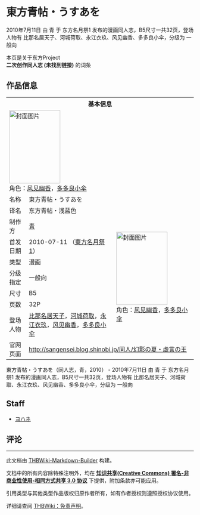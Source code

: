 # 東方青帖・うすあを

<!-- source html: G:\repos\THBWiki-Markdown-Builder\THBWikiMarkdown\Temp\main\c\c6\ns0%3A%E6%9D%B1%E6%96%B9%E9%9D%92%E5%B8%96%E3%83%BB%E3%81%86%E3%81%99%E3%81%82%E3%82%92.html -->

2010年7月11日 由 青 于 东方名月祭1 发布的漫画同人志，B5尺寸一共32页，登场人物有 比那名居天子、河城荷取、永江衣玖、风见幽香、多多良小伞，分级为 一般向

本页是关于东方Project  
 **二次创作同人志 (未找到链接)** 的词条

## 作品信息

<table><tbody><tr><th colspan="3">基本信息</th></tr><tr><td class="cover-artwork-mobile" colspan="2"><a href="./文件-東方青帖・うすあを封面.jpg.md" class="image" title="封面图片"><img alt="封面图片" src="https://upload.thwiki.cc/thumb/b/b3/%E6%9D%B1%E6%96%B9%E9%9D%92%E5%B8%96%E3%83%BB%E3%81%86%E3%81%99%E3%81%82%E3%82%92%E5%B0%81%E9%9D%A2.jpg/137px-%E6%9D%B1%E6%96%B9%E9%9D%92%E5%B8%96%E3%83%BB%E3%81%86%E3%81%99%E3%81%82%E3%82%92%E5%B0%81%E9%9D%A2.jpg" decoding="async" loading="lazy" width="137" height="196" srcset="https://upload.thwiki.cc/thumb/b/b3/%E6%9D%B1%E6%96%B9%E9%9D%92%E5%B8%96%E3%83%BB%E3%81%86%E3%81%99%E3%81%82%E3%82%92%E5%B0%81%E9%9D%A2.jpg/206px-%E6%9D%B1%E6%96%B9%E9%9D%92%E5%B8%96%E3%83%BB%E3%81%86%E3%81%99%E3%81%82%E3%82%92%E5%B0%81%E9%9D%A2.jpg 1.5x, https://upload.thwiki.cc/thumb/b/b3/%E6%9D%B1%E6%96%B9%E9%9D%92%E5%B8%96%E3%83%BB%E3%81%86%E3%81%99%E3%81%82%E3%82%92%E5%B0%81%E9%9D%A2.jpg/275px-%E6%9D%B1%E6%96%B9%E9%9D%92%E5%B8%96%E3%83%BB%E3%81%86%E3%81%99%E3%81%82%E3%82%92%E5%B0%81%E9%9D%A2.jpg 2x" data-file-width="1060" data-file-height="1510"></a><div class="cover-char">角色：<a href="./风见幽香.md" title="风见幽香">风见幽香</a>，<a href="./多多良小伞.md" title="多多良小伞">多多良小伞</a></div></td>
</tr><tr><td class="label">名称</td><td colspan="2"> 東方青帖・うすあを </td></tr><tr><td class="label">译名</td><td colspan="2"> 东方青帖・浅蓝色 </td></tr><tr><td class="label">制作方</td><td><a href="./青.md" title="青">青</a></td><td class="cover-artwork" rowspan="7" style="min-width:196px;"><a href="./文件-東方青帖・うすあを封面.jpg.md" class="image" title="封面图片"><img alt="封面图片" src="https://upload.thwiki.cc/thumb/b/b3/%E6%9D%B1%E6%96%B9%E9%9D%92%E5%B8%96%E3%83%BB%E3%81%86%E3%81%99%E3%81%82%E3%82%92%E5%B0%81%E9%9D%A2.jpg/137px-%E6%9D%B1%E6%96%B9%E9%9D%92%E5%B8%96%E3%83%BB%E3%81%86%E3%81%99%E3%81%82%E3%82%92%E5%B0%81%E9%9D%A2.jpg" decoding="async" loading="lazy" width="137" height="196" srcset="https://upload.thwiki.cc/thumb/b/b3/%E6%9D%B1%E6%96%B9%E9%9D%92%E5%B8%96%E3%83%BB%E3%81%86%E3%81%99%E3%81%82%E3%82%92%E5%B0%81%E9%9D%A2.jpg/206px-%E6%9D%B1%E6%96%B9%E9%9D%92%E5%B8%96%E3%83%BB%E3%81%86%E3%81%99%E3%81%82%E3%82%92%E5%B0%81%E9%9D%A2.jpg 1.5x, https://upload.thwiki.cc/thumb/b/b3/%E6%9D%B1%E6%96%B9%E9%9D%92%E5%B8%96%E3%83%BB%E3%81%86%E3%81%99%E3%81%82%E3%82%92%E5%B0%81%E9%9D%A2.jpg/275px-%E6%9D%B1%E6%96%B9%E9%9D%92%E5%B8%96%E3%83%BB%E3%81%86%E3%81%99%E3%81%82%E3%82%92%E5%B0%81%E9%9D%A2.jpg 2x" data-file-width="1060" data-file-height="1510"></a><div class="cover-char">角色：<a href="./风见幽香.md" title="风见幽香">风见幽香</a>，<a href="./多多良小伞.md" title="多多良小伞">多多良小伞</a></div></td>
</tr><tr><td class="label">首发日期</td><td>2010-07-11&#160;（<a href="/展会作品列表?e=%E4%B8%9C%E6%96%B9%E5%90%8D%E6%9C%88%E7%A5%AD%231">東方名月祭1</a>）</td></tr><tr><td class="label">类型</td><td>漫画</td></tr><tr><td class="label">分级指定</td><td>一般向</td></tr><tr><td class="label">尺寸</td><td>B5</td></tr><tr><td class="label">页数</td><td>32P</td></tr><tr><td class="label">登场人物</td><td><a href="./比那名居天子.md" title="比那名居天子">比那名居天子</a>，<a href="./河城荷取.md" title="河城荷取">河城荷取</a>，<a href="./永江衣玖.md" title="永江衣玖">永江衣玖</a>，<a href="./风见幽香.md" title="风见幽香">风见幽香</a>，<a href="./多多良小伞.md" title="多多良小伞">多多良小伞</a></td></tr>
<tr><td class="label">官网页面</td><td colspan="2"><a rel="nofollow" class="external free" href="http://sangensei.blog.shinobi.jp/同人/幻影の夏・虚言の王">http://sangensei.blog.shinobi.jp/同人/幻影の夏・虚言の王</a></td></tr></tbody></table>

東方青帖・うすあを（同人志，青，2010） - 2010年7月11日 由 青 于 东方名月祭1 发布的漫画同人志，B5尺寸一共32页，登场人物有 比那名居天子、河城荷取、永江衣玖、风见幽香、多多良小伞，分级为 一般向

## Staff
- [ヨハネ](./ヨハネ.md)


## 评论




---

此文档由 [THBWiki-Markdown-Builder](https://github.com/Delsin-Yu/THBWiki-Markdown-Builder) 构建。

文档中的所有内容除特殊注明外，均在 [**知识共享(Creative Commons) 署名-非商业性使用-相同方式共享 3.0 协议**](https://creativecommons.org/licenses/by-sa/3.0/deed.zh-hans) 下提供，附加条款亦可能应用。

引用类型与其他类型作品版权归原作者所有，如有作者授权则遵照授权协议使用。

详细请查阅 [THBWiki：免责声明](https://thbwiki.cc/THBWiki:%E5%85%8D%E8%B4%A3%E5%A3%B0%E6%98%8E)。

